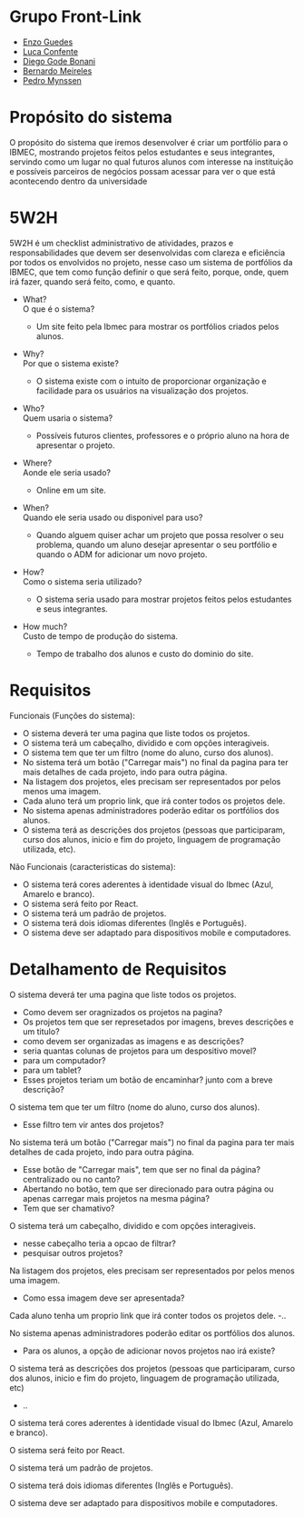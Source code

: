 # Grupo Front-Link
- [Enzo Guedes](https://github.com/Enzoguedesc/react-base-project.git) 
- [Luca Confente](https://github.com/LucaConfente/Front-End) 
- [Diego Gode Bonani](https://github.com/Diego-Bonani/react-base-project) 
- [Bernardo Meireles](https://github.com/meireles07/react-base-project.git) 
- [Pedro Mynssen](https://github.com/endsky1/Projeto_FrontEnd)


# Propósito do sistema
O propósito do sistema que iremos desenvolver é criar um portfólio para o IBMEC, mostrando projetos feitos pelos estudantes e seus integrantes, servindo como um lugar no qual futuros alunos com interesse na instituição e possíveis parceiros de negócios possam acessar para ver o que está acontecendo dentro da universidade


# 5W2H  
5W2H é um checklist administrativo de atividades, prazos e responsabilidades que devem ser desenvolvidas com clareza e eficiência por todos os envolvidos no projeto, nesse caso um sistema de portfólios da IBMEC, que tem como função definir o que será feito, porque, onde, quem irá fazer, quando será feito, como, e quanto.  

- What?  
  O que é o sistema?
  - Um site feito pela Ibmec para mostrar os portfólios criados pelos alunos.  

- Why?  
  Por que o sistema existe?  
  - O sistema existe com o intuito de proporcionar organização e facilidade para os usuários na visualização dos projetos.  

- Who?  
  Quem usaria o sistema?  
  - Possíveis futuros clientes, professores e o próprio aluno na hora de apresentar o projeto.  

- Where?  
  Aonde ele seria usado?  
  - Online em um site.  

- When?  
  Quando ele seria usado ou disponivel para uso?  
  - Quando alguem quiser achar um projeto que possa resolver o seu problema, quando um aluno desejar apresentar o seu portfólio e quando o ADM for adicionar um novo projeto.  

- How?  
  Como o sistema seria utilizado?  
  - O sistema seria usado para mostrar projetos feitos pelos estudantes e seus integrantes.  

- How much?  
  Custo de tempo de produção do sistema.  
  - Tempo de trabalho dos alunos e custo do dominio do site.  


# Requisitos

Funcionais (Funções do sistema):  
 - O sistema deverá ter uma pagina que liste todos os projetos.  
 - O sistema terá um cabeçalho, dividido e com opções interagiveis.
 - O sistema tem que ter um filtro (nome do aluno, curso dos alunos).  
 - No sistema terá um botão ("Carregar mais") no final da pagina para ter mais detalhes de cada projeto, indo para outra página.  
 - Na listagem dos projetos, eles precisam ser representados por pelos menos uma imagem.  
 - Cada aluno terá um proprio link, que irá conter todos os projetos dele.  
 - No sistema apenas administradores poderão editar os portfólios dos alunos.
 - O sistema terá as descrições dos projetos (pessoas que participaram, curso dos alunos, inicio e fim do projeto, linguagem de programação utilizada, etc).

Não Funcionais (caracteristicas do sistema):      
 - O sistema terá cores aderentes à identidade visual do Ibmec (Azul, Amarelo e branco).
 - O sistema será feito por React.  
 - O sistema terá um padrão de projetos.  
 - O sistema terá dois idiomas diferentes (Inglês e Português).    
 - O sistema deve ser adaptado para dispositivos mobile e computadores.  
 
# Detalhamento de Requisitos 

O sistema deverá ter uma pagina que liste todos os projetos.  
- Como devem ser oragnizados os projetos na pagina?
- Os projetos tem que ser represetados por imagens, breves descrições e um titulo?
- como devem ser organizadas as imagens e as descrições?
- seria quantas colunas de projetos para um despositivo movel?  
- para um computador?  
- para um tablet?  
- Esses projetos teriam um botão de encaminhar? junto com a breve descrição?  
  
O sistema tem que ter um filtro (nome do aluno, curso dos alunos).  
- Esse filtro tem vir antes dos projetos?  
  
No sistema terá um botão ("Carregar mais") no final da pagina para ter mais detalhes de cada projeto, indo para outra página.  
-  Esse botão de "Carregar mais", tem que ser no final da página? centralizado ou no canto?  
- Abertando no botão, tem que ser direcionado para outra página ou apenas carregar mais projetos na mesma página?  
- Tem que ser chamativo?  
    
O sistema terá um cabeçalho, dividido e com opções interagiveis.  
- nesse cabeçalho teria a opcao de filtrar?  
- pesquisar outros projetos?  
  
Na listagem dos projetos, eles precisam ser representados por pelos menos uma imagem.  
- Como essa imagem deve ser apresentada?   
   
Cada aluno tenha um proprio link que irá conter todos os projetos dele.
-..  
  
No sistema apenas administradores poderão editar os portfólios dos alunos.  
- Para os alunos, a opção de adicionar novos projetos nao irá existe?  
  
O sistema terá as descrições dos projetos (pessoas que participaram, curso dos alunos, inicio e fim do projeto, linguagem de programação utilizada, etc)  
- ..  

O sistema terá cores aderentes à identidade visual do Ibmec (Azul, Amarelo e branco).  

O sistema será feito por React.  
  
O sistema terá um padrão de projetos.  
  
O sistema terá dois idiomas diferentes (Inglês e Português).  
  
O sistema deve ser adaptado para dispositivos mobile e computadores.  

